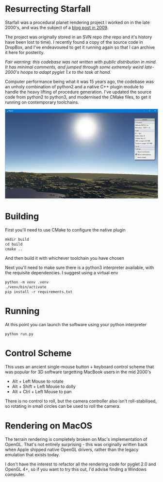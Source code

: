 # Resurrecting Starfall

Starfall was a procedural planet rendering project I worked on in the late 2000's, and was the subject of a [blog post in 2009](https://www.trist.am/blog/2009/starfall-planet-rendering/).

The project was originally stored in an SVN repo (the repo and it's history have been lost to time). I recently found a copy of the source code in DropBox, and I've endeavoured to get it running again so that I can archive it here for posterity.

_Fair warning: this codebase was not written with public distribution in mind. It has minimal comments, and jumped through some extremely weird late-2000's hoops to adapt pyglet 1.x to the task at hand._

Computer performance being what it was 15 years ago, the codebase was an unholy combination of python2 and a native C++ plugin module to handle the heavy lifting of procedure generation. I've updated the source code from python2 to python3, and modernised the CMake files, to get it running on contemporary toolchains.

![screenshot of planet rendering](screenshot.jpg?sanitize=true)

# Building
First you'll need to use CMake to configure the native plugin
```
mkdir build
cd build
cmake ..
```
And then build it with whichever toolchain you have chosen

Next you'll need to make sure there is a python3 interpreter available, with the requisite dependencies. I suggest using a virtual env
```
python -m venv .venv
./venv/bin/activate
pip install -r requirements.txt
```

# Running
At this point you can launch the software using your python interpreter
```
python run.py
```

# Control Scheme
This uses an ancient single-mouse button + keyboard control scheme that was popular for 3D software targetting MacBook users in the mid 2000's
- Alt + Left Mouse to rotate
- Alt + Shift + Left Mouse to dolly
- Alt + Ctrl + Left Mouse to pan

There is no control to roll, but the camera controller also isn't roll-stabilised, so rotating in small circles can be used to roll the camera.

# Rendering on MacOS

The terrain rendering is completely broken on Mac's implementation of OpenGL. That's not entirely surprising - this was originally written back when Apple shipped native OpenGL drivers, rather than the legacy emulation that exists today.

I don't have the interest to refactor all the rendering code for pyglet 2.0 and OpenGL 4+, so if you want to try this out, I'd advise finding a Windows computer.